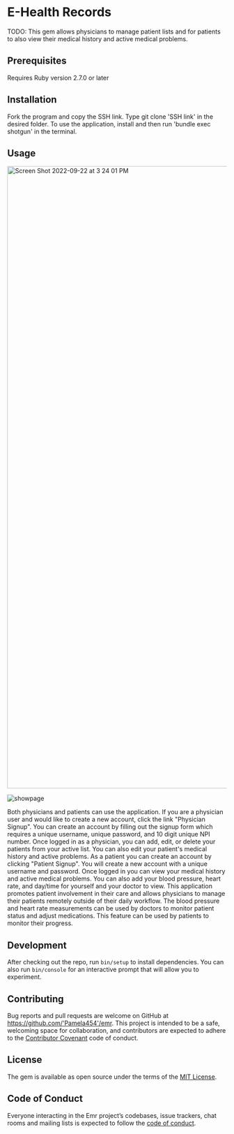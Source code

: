 # E-Health Records

TODO: This gem allows physicians to manage patient lists and for patients to also view their medical history and active medical problems.

## Prerequisites

Requires Ruby version 2.7.0 or later

## Installation

Fork the program and copy the SSH link. Type git clone 'SSH link' in the desired folder. To use the application, install and then run 'bundle exec shotgun' in the terminal.

## Usage

<img width="1426" alt="Screen Shot 2022-09-22 at 3 24 01 PM" src="https://user-images.githubusercontent.com/11492782/191834900-4e1b4bab-8256-4d34-b686-c2e052bcce3b.png">

![showpage](https://user-images.githubusercontent.com/11492782/192823094-8457c936-b996-42de-8eec-8cc21f6012e6.jpg)

Both physicians and patients can use the application. If you are a physician user and would like to create a new account, click the link "Physician Signup". You can create an account by filling out the signup form which requires a unique username, unique password, and 10 digit unique NPI number. Once logged in as a physician, you can add, edit, or delete your patients from your active list. You can also edit your patient's medical history and active problems. As a patient you can create an account by clicking "Patient Signup". You will create a new account with a unique username and password. Once logged in you can view your medical history and active medical problems. You can also add your blood pressure, heart rate, and day/time for yourself and your doctor to view.
This application promotes patient involvement in their care and allows physicians to manage their patients remotely outside of their daily workflow. The blood pressure and heart rate measurements can be used by doctors to monitor patient status and adjust medications. This feature can be used by patients to monitor their progress.

## Development

After checking out the repo, run `bin/setup` to install dependencies. You can also run `bin/console` for an interactive prompt that will allow you to experiment.

## Contributing

Bug reports and pull requests are welcome on GitHub at https://github.com/'Pamela454'/emr. This project is intended to be a safe, welcoming space for collaboration, and contributors are expected to adhere to the [Contributor Covenant](http://contributor-covenant.org) code of conduct.

## License

The gem is available as open source under the terms of the [MIT License](https://opensource.org/licenses/MIT).

## Code of Conduct

Everyone interacting in the Emr project’s codebases, issue trackers, chat rooms and mailing lists is expected to follow the [code of conduct](https://github.com/'Pamela454'/emr/blob/master/CODE_OF_CONDUCT.md).
